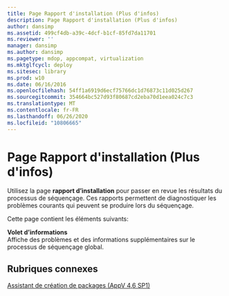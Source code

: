 ```yaml
---
title: Page Rapport d'installation (Plus d'infos)
description: Page Rapport d'installation (Plus d'infos)
author: dansimp
ms.assetid: 499cf4db-a39c-4dcf-b1cf-85fd7da11701
ms.reviewer: ''
manager: dansimp
ms.author: dansimp
ms.pagetype: mdop, appcompat, virtualization
ms.mktglfcycl: deploy
ms.sitesec: library
ms.prod: w10
ms.date: 06/16/2016
ms.openlocfilehash: 54ff1a6919d6ecf75766dc1d76873c11d025d267
ms.sourcegitcommit: 354664bc527d93f80687cd2eba70d1eea024c7c3
ms.translationtype: MT
ms.contentlocale: fr-FR
ms.lasthandoff: 06/26/2020
ms.locfileid: "10806665"
---
```

# Page Rapport d'installation (Plus d'infos)


Utilisez la page **rapport d’installation** pour passer en revue les résultats du processus de séquençage. Ces rapports permettent de diagnostiquer les problèmes courants qui peuvent se produire lors du séquençage.

Cette page contient les éléments suivants:

<a href="" id="information-pane"></a>**Volet d’informations**  
Affiche des problèmes et des informations supplémentaires sur le processus de séquençage global.

## Rubriques connexes


[Assistant de création de packages (AppV 4,6 SP1)](create-new-package-wizard---appv-46-sp1-.md)

 

 





